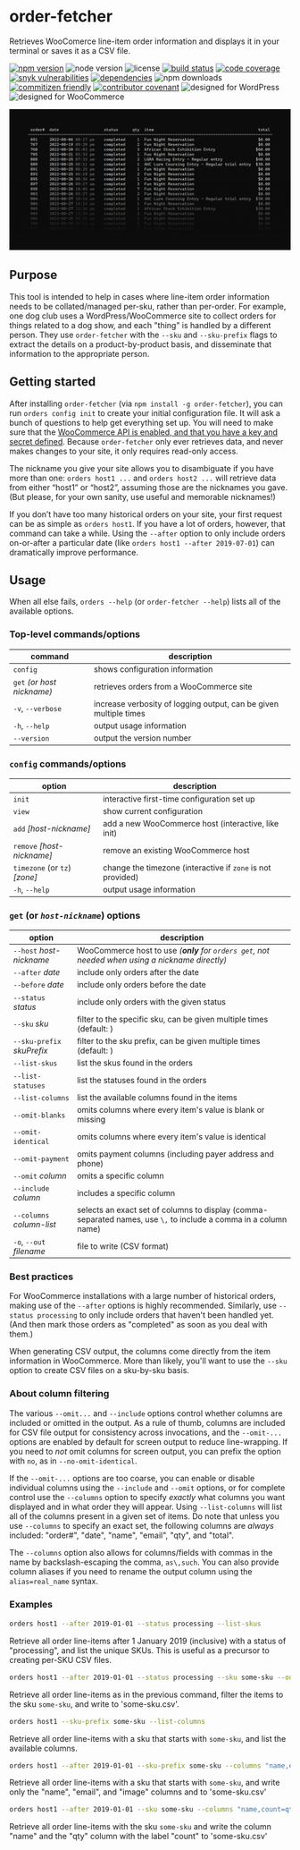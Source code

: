 # order-fetcher

Retrieves WooComerce line-item order information and displays it in your terminal or saves it as a CSV file.

[![npm version](https://img.shields.io/npm/v/order-fetcher.svg?logo=npm)](https://www.npmjs.com/package/order-fetcher)
![node version](https://img.shields.io/node/v/order-fetcher?logo=node.js&logoColor=white)
![license](https://img.shields.io/github/license/JaredReisinger/order-fetcher)
[![build status](https://img.shields.io/github/actions/workflow/status/JaredReisinger/order-fetcher/build.yml?branch=main&logo=github)](https://github.com/JaredReisinger/order-fetcher/actions?query=workflow%3Abuild+branch%3Amain)
[![code coverage](https://img.shields.io/codecov/c/github/JaredReisinger/order-fetcher.svg?logo=codecov&logoColor=white)](https://codecov.io/github/JaredReisinger/order-fetcher)
[![snyk vulnerabilities](https://snyk.io/test/github/jaredreisinger/order-fetcher/badge.svg)](https://snyk.io/test/github/jaredreisinger/order-fetcher)
[![dependencies](https://img.shields.io/librariesio/github/JaredReisinger/order-fetcher)](https://libraries.io/github/JaredReisinger/order-fetcher)
![npm downloads](https://img.shields.io/npm/d18m/order-fetcher)
[![commitizen friendly](https://img.shields.io/badge/commitizen-friendly-brightgreen.svg)](http://commitizen.github.io/cz-cli/)
[![contributor covenant](https://img.shields.io/badge/Contributor%20Covenant-2.1-4baaaa.svg)](https://github.com/JaredReisinger/order-fetcher/blob/main/docs/CODE_OF_CONDUCT.md)
![designed for WordPress](https://img.shields.io/badge/designed%20for-WordPress-%2321759B?logo=wordpress&logoColor=white)
![designed for WooCommerce](https://img.shields.io/badge/designed%20for-WooCommerce-%2396588A?logo=woo&logoColor=white)

![](./docs/order-fetcher.png)

## Purpose

This tool is intended to help in cases where line-item order information needs to be collated/managed per-sku, rather than per-order. For example, one dog club uses a WordPress/WooCommerce site to collect orders for things related to a dog show, and each "thing" is handled by a different person. They use `order-fetcher` with the `--sku` and `--sku-prefix` flags to extract the details on a product-by-product basis, and disseminate that information to the appropriate person.

## Getting started

After installing `order-fetcher` (via `npm install -g order-fetcher`), you can run `orders config init` to create your initial configuration file. It will ask a bunch of questions to help get everything set up. You will need to make sure that the [WooCommerce API is enabled, and that you have a key and secret defined](https://docs.woocommerce.com/document/woocommerce-rest-api/). Because `order-fetcher` only ever retrieves data, and never makes changes to your site, it only requires read-only access.

The nickname you give your site allows you to disambiguate if you have more than one: `orders host1 ...` and `orders host2 ...` will retrieve data from either “host1” or “host2”, assuming those are the nicknames you gave. (But please, for your own sanity, use useful and memorable nicknames!)

If you don’t have too many historical orders on your site, your first request can be as simple as `orders host1`. If you have a lot of orders, however, that command can take a while. Using the `--after` option to only include orders on-or-after a particular date (like `orders host1 --after 2019-07-01`) can dramatically improve performance.

## Usage

When all else fails, `orders --help` (or `order-fetcher --help`) lists all of the available options.

### Top-level commands/options

| command                    | description                                                       |
| -------------------------- | ----------------------------------------------------------------- |
| `config`                   | shows configuration information                                   |
| `get` _(or host nickname)_ | retrieves orders from a WooCommerce site                          |
| `-v`, `--verbose`          | increase verbosity of logging output, can be given multiple times |
| `-h`, `--help`             | output usage information                                          |
| `--version`                | output the version number                                         |

### `config` commands/options

| option                        | description                                                 |
| ----------------------------- | ----------------------------------------------------------- |
| `init`                        | interactive first-time configuration set up                 |
| `view`                        | show current configuration                                  |
| `add` _[host-nickname]_       | add a new WooCommerce host (interactive, like init)         |
| `remove` _[host-nickname]_    | remove an existing WooCommerce host                         |
| `timezone` (or `tz`) _[zone]_ | change the timezone (interactive if `zone` is not provided) |
| `-h`, `--help`                | output usage information                                    |

### `get` (or _`host-nickname`_) options

| option                     | description                                                                                                      |
| -------------------------- | ---------------------------------------------------------------------------------------------------------------- |
| `--host` _host-nickname_   | WooCommerce host to use _(**only** for `orders get`, not needed when using a nickname directly)_                 |
| `--after` _date_           | include only orders after the date                                                                               |
| `--before` _date_          | include only orders before the date                                                                              |
| `--status` _status_        | include only orders with the given status                                                                        |
| `--sku` _sku_              | filter to the specific sku, can be given multiple times (default: )                                              |
| `--sku-prefix` _skuPrefix_ | filter to the sku prefix, can be given multiple times (default: )                                                |
| `--list-skus`              | list the skus found in the orders                                                                                |
| `--list-statuses`          | list the statuses found in the orders                                                                            |
| `--list-columns`           | list the available columns found in the items                                                                    |
| `--omit-blanks`            | omits columns where every item's value is blank or missing                                                       |
| `--omit-identical`         | omits columns where every item's value is identical                                                              |
| `--omit-payment`           | omits payment columns (including payer address and phone)                                                        |
| `--omit` _column_          | omits a specific column                                                                                          |
| `--include` _column_       | includes a specific column                                                                                       |
| `--columns` _column-list_  | selects an exact set of columns to display (comma-separated names, use `\,` to include a comma in a column name) |
| `-o`, `--out` _filename_   | file to write (CSV format)                                                                                       |

### Best practices

For WooCommerce installations with a large number of historical orders, making use of the `--after` options is highly recommended. Similarly, use `--status processing` to only include orders that haven't been handled yet. (And then mark those orders as "completed" as soon as you deal with them.)

When generating CSV output, the columns come directly from the item information in WooCommerce. More than likely, you'll want to use the `--sku` option to create CSV files on a sku-by-sku basis.

### About column filtering

The various `--omit...` and `--include` options control whether columns are included or omitted in the output. As a rule of thumb, columns are included for CSV file output for consistency across invocations, and the `--omit-...` options are enabled by default for screen output to reduce line-wrapping. If you need to _not_ omit columns for screen output, you can prefix the option with `no`, as in `--no-omit-identical`.

If the `--omit-...` options are too coarse, you can enable or disable individual columns using the `--include` and `--omit` options, or for complete control use the `--columns` option to specify _exactly_ what columns you want displayed and in what order they will appear. Using `--list-columns` will list all of the columns present in a given set of items. Do note that unless you use `--columns` to specify an exact set, the following columns are _always_ included: "order#", "date", "name", "email", "qty", and "total".

The `--columns` option also allows for columns/fields with commas in the name by backslash-escaping the comma, `as\,such`. You can also provide column aliases if you need to rename the output column using the `alias=real_name` syntax.

### Examples

```sh
orders host1 --after 2019-01-01 --status processing --list-skus
```

Retrieve all order line-items after 1 January 2019 (inclusive) with a status of "processing", and list the unique SKUs. This is useful as a precursor to creating per-SKU CSV files.

```sh
orders host1 --after 2019-01-01 --status processing --sku some-sku --out some-sku.csv
```

Retrieve all order line-items as in the previous command, filter the items to the sku `some-sku`, and write to 'some-sku.csv'.

```sh
orders host1 --sku-prefix some-sku --list-columns
```

Retrieve all order line-items with a sku that starts with `some-sku`, and list the available columns.

```sh
orders host1 --after 2019-01-01 --sku-prefix some-sku --columns "name,email,image" --out some-sku.csv
```

Retrieve all order line-items with a sku that starts with `some-sku`, and write only the "name", "email", and "image" columns and to 'some-sku.csv'

```sh
orders host1 --after 2019-01-01 --sku some-sku --columns "name,count=qty" --out some-sku.csv
```

Retrieve all order line-items with the sku `some-sku` and write the column "name" and the "qty" column with the label "count" to 'some-sku.csv'
